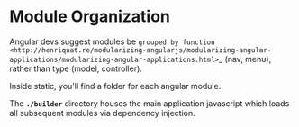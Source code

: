 # Module Organization

Angular devs suggest modules be `grouped by function <http://henriquat.re/modularizing-angularjs/modularizing-angular-applications/modularizing-angular-applications.html>`_ (nav, menu), rather than type (model, controller).

Inside static, you'll find a folder for each angular module.

The **`./builder`** directory houses the main application javascript which loads all subsequent modules via dependency injection.